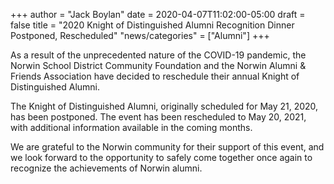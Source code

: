 +++
author = "Jack Boylan"
date = 2020-04-07T11:02:00-05:00
draft = false
title = "2020 Knight of Distinguished Alumni Recognition Dinner Postponed, Rescheduled"
"news/categories" = ["Alumni"]
+++

As a result of the unprecedented nature of the COVID-19 pandemic, the Norwin School District Community Foundation and the Norwin Alumni & Friends Association have decided to reschedule their annual Knight of Distinguished Alumni.

The Knight of Distinguished Alumni, originally scheduled for May 21, 2020, has been postponed. The event has been rescheduled to May 20, 2021, with additional information available in the coming months.

We are grateful to the Norwin community for their support of this event, and we look forward to the opportunity to safely come together once again to recognize the achievements of Norwin alumni.
